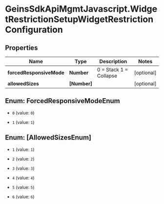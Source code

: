 # GeinsSdkApiMgmtJavascript.WidgetRestrictionSetupWidgetRestrictionConfiguration

## Properties

Name | Type | Description | Notes
------------ | ------------- | ------------- | -------------
**forcedResponsiveMode** | **Number** |     0 &#x3D; Stack    1 &#x3D; Collapse | [optional] 
**allowedSizes** | **[Number]** |  | [optional] 



## Enum: ForcedResponsiveModeEnum


* `0` (value: `0`)

* `1` (value: `1`)





## Enum: [AllowedSizesEnum]


* `1` (value: `1`)

* `2` (value: `2`)

* `3` (value: `3`)

* `4` (value: `4`)

* `5` (value: `5`)

* `6` (value: `6`)




